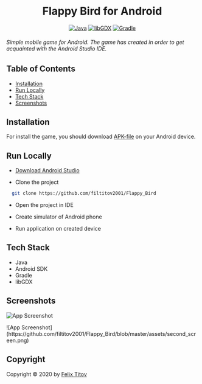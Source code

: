 
<h1 align="center"> Flappy Bird for Android </h1>


<div align="center">

[![Java](https://img.shields.io/badge/Java-17-yellow)](https://www.java.com/)
[![libGDX](https://img.shields.io/badge/libGDX-1.9.12-red)](https://libgdx.com)
[![Gradle](https://img.shields.io/badge/Gradle-6.7-%2302303A)](https://gradle.org)

 </div>
  
###### Simple mobile game for Android. The game has created in order to get acquainted with the Android Studio IDE.


  
## Table of Contents

 - [Installation](#installation)
 - [Run Locally](#run-locally)
 - [Tech Stack](#tech-stack)
 - [Screenshots](#screenshots)

  
## Installation

For install the game, you should download [APK-file](https://github.com/filtitov2001/Flappy_Bird/blob/master/android/android-debug.apk) on your Android device.

## Run Locally

- [Download Android Studio](https://developer.android.com/studio)

- Clone the project

```bash
  git clone https://github.com/filtitov2001/Flappy_Bird
```

- Open the project in IDE

- Create simulator of Android phone

- Run application on created device

  
## Tech Stack

* Java
* Android SDK
* Gradle
* libGDX

  
## Screenshots

![App Screenshot](https://github.com/filtitov2001/Flappy_Bird/blob/master/assets/first_screen.png)
<div width=50px></div>
![App Screenshot](https://github.com/filtitov2001/Flappy_Bird/blob/master/assets/second_screen.png)

 
 ## Copyright

Copyright © 2020 by [Felix Titov](https://github.com/filtitov2001)
